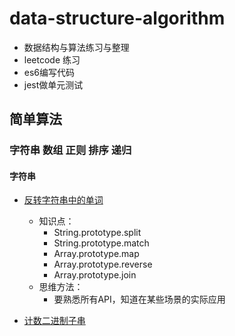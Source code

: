 # data-structure-algorithm

- 数据结构与算法练习与整理
- leetcode 练习
- es6编写代码
- jest做单元测试

## 简单算法

### 字符串 数组 正则 排序 递归

#### 字符串

+ [反转字符串中的单词](https://leetcode-cn.com/problems/reverse-words-in-a-string-iii/)
  + 知识点：
    - String.prototype.split
    - String.prototype.match
    - Array.prototype.map
    - Array.prototype.reverse
    - Array.prototype.join
  + 思维方法：
    - 要熟悉所有API，知道在某些场景的实际应用


+ [计数二进制子串](https://leetcode-cn.com/problems/count-binary-substrings/)
